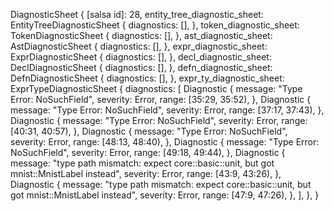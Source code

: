 DiagnosticSheet {
    [salsa id]: 28,
    entity_tree_diagnostic_sheet: EntityTreeDiagnosticSheet {
        diagnostics: [],
    },
    token_diagnostic_sheet: TokenDiagnosticSheet {
        diagnostics: [],
    },
    ast_diagnostic_sheet: AstDiagnosticSheet {
        diagnostics: [],
    },
    expr_diagnostic_sheet: ExprDiagnosticSheet {
        diagnostics: [],
    },
    decl_diagnostic_sheet: DeclDiagnosticSheet {
        diagnostics: [],
    },
    defn_diagnostic_sheet: DefnDiagnosticSheet {
        diagnostics: [],
    },
    expr_ty_diagnostic_sheet: ExprTypeDiagnosticSheet {
        diagnostics: [
            Diagnostic {
                message: "Type Error: NoSuchField",
                severity: Error,
                range: [35:29, 35:52),
            },
            Diagnostic {
                message: "Type Error: NoSuchField",
                severity: Error,
                range: [37:17, 37:43),
            },
            Diagnostic {
                message: "Type Error: NoSuchField",
                severity: Error,
                range: [40:31, 40:57),
            },
            Diagnostic {
                message: "Type Error: NoSuchField",
                severity: Error,
                range: [48:13, 48:40),
            },
            Diagnostic {
                message: "Type Error: NoSuchField",
                severity: Error,
                range: [49:18, 49:44),
            },
            Diagnostic {
                message: "type path mismatch: expect core::basic::unit, but got mnist::MnistLabel instead",
                severity: Error,
                range: [43:9, 43:26),
            },
            Diagnostic {
                message: "type path mismatch: expect core::basic::unit, but got mnist::MnistLabel instead",
                severity: Error,
                range: [47:9, 47:26),
            },
        ],
    },
}